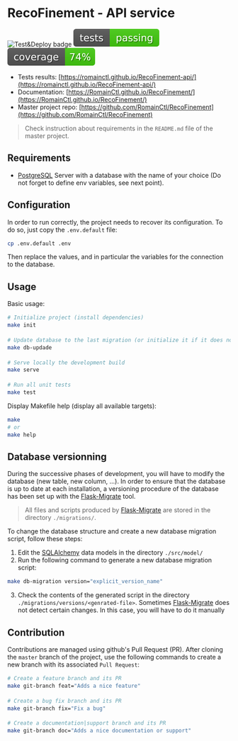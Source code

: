 # RecoFinement - API service

![Test&Deploy badge](https://github.com/RomainCtl/Recofinement-api/workflows/Test%20and%20Deploy/badge.svg) ![Tests](https://github.com/RomainCtl/RecoFinement-api/blob/gh-pages/tests.svg) ![Coverage score](https://github.com/RomainCtl/RecoFinement-api/blob/gh-pages/coverage.svg)

* Tests results: [https://romainctl.github.io/RecoFinement-api/](https://romainctl.github.io/RecoFinement-api/)
* Documentation: [https://RomainCtl.github.io/RecoFinement/](https://RomainCtl.github.io/RecoFinement/)
* Master project repo: [https://github.com/RomainCtl/RecoFinement](https://github.com/RomainCtl/RecoFinement)

> Check instruction about requirements in the `README.md` file of the master project.

## Requirements

* [PostgreSQL](https://www.postgresql.org/) Server with a database with the name of your choice (Do not forget to define env variables, see next point).


## Configuration

In order to run correctly, the project needs to recover its configuration. To do so, just copy the `.env.default` file:

```bash
cp .env.default .env
```

Then replace the values, and in particular the variables for the connection to the database.


## Usage

Basic usage:
```bash
# Initialize project (install dependencies)
make init

# Update database to the last migration (or initialize it if it does not exist)
make db-updade

# Serve locally the development build
make serve

# Run all unit tests
make test
```

Display Makefile help (display all available targets):
```bash
make
# or
make help
```


## Database versionning

During the successive phases of development, you will have to modify the database (new table, new column, ...). In order to ensure that the database is up to date at each installation, a versioning procedure of the database has been set up with the [Flask-Migrate](https://flask-migrate.readthedocs.io/en/latest/) tool.

> All files and scripts produced by [Flask-Migrate](https://flask-migrate.readthedocs.io/en/latest/) are stored in the directory `./migrations/`.

To change the database structure and create a new database migration script, follow these steps:
1. Edit the [SQLAlchemy](https://www.sqlalchemy.org/) data models in the directory `./src/model/`
2. Run the following command to generate a new database migration script:
```bash
make db-migration version="explicit_version_name"
```
3. Check the contents of the generated script in the directory `./migrations/versions/<genrated-file>`. Sometimes [Flask-Migrate](https://flask-migrate.readthedocs.io/en/latest/) does not detect certain changes. In this case, you will have to do it manually

## Contribution

Contributions are managed using github's Pull Request (PR). After cloning the `master` branch of the project, use the following commands to create a new branch with its associated `Pull Request`:

```bash
# Create a feature branch and its PR
make git-branch feat="Adds a nice feature"

# Create a bug fix branch and its PR
make git-branch fix="Fix a bug"

# Create a documentation|support branch and its PR
make git-branch doc="Adds a nice documentation or support"
```
